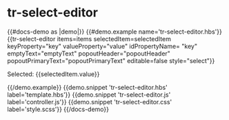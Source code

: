 # tr-select-editor

{{#docs-demo as |demo|}}
  {{#demo.example name='tr-select-editor.hbs'}}
    {{tr-select-editor 
      items=items
      selectedItem=selectedItem
      keyProperty="key"
      valueProperty="value"
      idPropertyName= "key"
      emptyText="emptyText"
      popoutHeader="popoutHeader"
      popoutPrimaryText="popoutPrimaryText"
      editable=false
      style="select"}}
      <p>Selected: {{selectedItem.value}}</p>
  {{/demo.example}}
  {{demo.snippet 'tr-select-editor.hbs' label='template.hbs'}}
  {{demo.snippet 'tr-select-editor.js' label='controller.js'}}
  {{demo.snippet 'tr-select-editor.css' label='style.scss'}}
{{/docs-demo}}